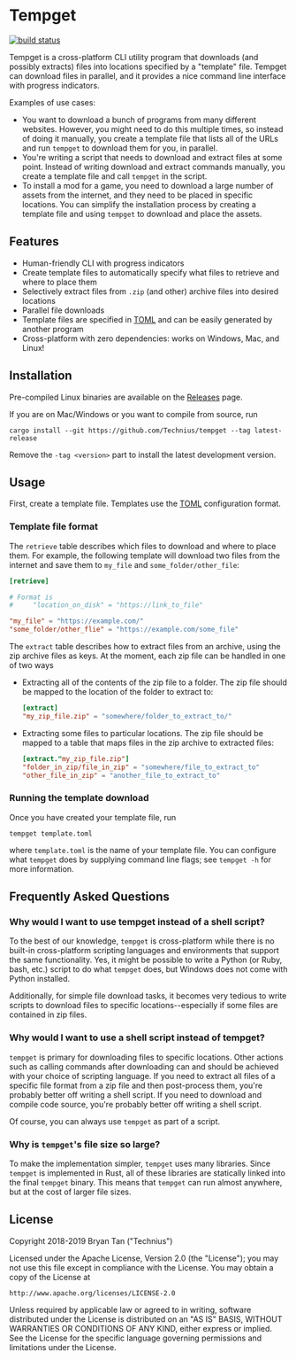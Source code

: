 # Tempget

[![build status][ci_badge]](https://circleci.com/gh/Technius/tempget/)

[ci_badge]: https://img.shields.io/circleci/project/github/Technius/tempget/master.svg

Tempget is a cross-platform CLI utility program that downloads (and possibly
extracts) files into locations specified by a "template" file. Tempget can
download files in parallel, and it provides a nice command line interface with
progress indicators.

Examples of use cases:

* You want to download a bunch of programs from many different websites.
  However, you might need to do this multiple times, so instead of doing it
  manually, you create a template file that lists all of the URLs and run
  `tempget` to download them for you, in parallel.
* You're writing a script that needs to download and extract files at some
  point. Instead of writing download and extract commands manually, you create a
  template file and call `tempget` in the script.
* To install a mod for a game, you need to download a large number of assets
  from the internet, and they need to be placed in specific locations. You can
  simplify the installation process by creating a template file and using
  `tempget` to download and place the assets.

## Features

* Human-friendly CLI with progress indicators
* Create template files to automatically specify what files to retrieve and
  where to place them
* Selectively extract files from `.zip` (and other) archive files into desired
  locations
* Parallel file downloads
* Template files are specified in [TOML][TOML] and can be easily generated by another
  program
* Cross-platform with zero dependencies: works on Windows, Mac, and Linux!

## Installation

Pre-compiled Linux binaries are available on the
[Releases](https://github.com/Technius/tempget/releases) page.

If you are on Mac/Windows or you want to compile from source, run

```plain
cargo install --git https://github.com/Technius/tempget --tag latest-release
```

Remove the `-tag <version>` part to install the latest development version.

## Usage

First, create a template file. Templates use the
[TOML][TOML] configuration format.

### Template file format

The `retrieve` table describes which files to download and where to place them.
For example, the following template will download two files from the internet
and save them to `my_file` and `some_folder/other_file`:

```toml
[retrieve]

# Format is
#     "location_on_disk" = "https://link_to_file"

"my_file" = "https://example.com/"
"some_folder/other_flie" = "https://example.com/some_file"
```

The `extract` table describes how to extract files from an archive, using the
zip archive files as keys. At the moment, each zip file can be handled in one of
two ways

* Extracting all of the contents of the zip file to a folder. The zip file
  should be mapped to the location of the folder to extract to:

  ```toml
  [extract]
  "my_zip_file.zip" = "somewhere/folder_to_extract_to/"
  ```
* Extracting some files to particular locations. The zip file should be mapped
  to a table that maps files in the zip archive to extracted files:
  
  ```toml
  [extract."my_zip_file.zip"]
  "folder_in_zip/file_in_zip" = "somewhere/file_to_extract_to"
  "other_file_in_zip" = "another_file_to_extract_to"
  ```
  
### Running the template download

Once you have created your template file, run

```plain
tempget template.toml
```

where `template.toml` is the name of your template file. You can configure what
`tempget` does by supplying command line flags; see `tempget -h` for more
information.

## Frequently Asked Questions

### Why would I want to use tempget instead of a shell script?

To the best of our knowledge, `tempget` is cross-platform while there is no
built-in cross-platform scripting languages and environments that support the
same functionality. Yes, it might be possible to write a Python (or Ruby, bash,
etc.) script to do what `tempget` does, but Windows does not come with Python
installed.

Additionally, for simple file download tasks, it becomes very tedious to write
scripts to download files to specific locations--especially if some files are
contained in zip files.

### Why would I want to use a shell script instead of tempget?

`tempget` is primary for downloading files to specific locations. Other actions
such as calling commands after downloading can and should be achieved with your
choice of scripting language. If you need to extract all files of a specific
file format from a zip file and then post-process them, you're probably better
off writing a shell script. If you need to download and compile code source,
you're probably better off writing a shell script.

Of course, you can always use `tempget` as part of a script.

### Why is `tempget`'s file size so large?

To make the implementation simpler, `tempget` uses many libraries. Since
`tempget` is implemented in Rust, all of these libraries are statically linked
into the final `tempget` binary. This means that `tempget` can run almost
anywhere, but at the cost of larger file sizes.

## License

Copyright 2018-2019 Bryan Tan ("Technius")

Licensed under the Apache License, Version 2.0 (the "License");
you may not use this file except in compliance with the License.
You may obtain a copy of the License at

    http://www.apache.org/licenses/LICENSE-2.0

Unless required by applicable law or agreed to in writing, software
distributed under the License is distributed on an "AS IS" BASIS,
WITHOUT WARRANTIES OR CONDITIONS OF ANY KIND, either express or implied.
See the License for the specific language governing permissions and
limitations under the License.

[TOML]: (https://github.com/toml-lang/toml)
